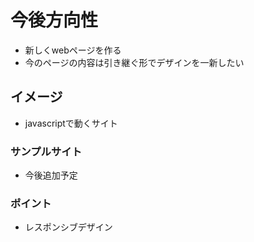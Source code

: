 # 今後方向性

- 新しくwebページを作る
- 今のページの内容は引き継ぐ形でデザインを一新したい

## イメージ
- javascriptで動くサイト

### サンプルサイト
- 今後追加予定


### ポイント
- レスポンシブデザイン